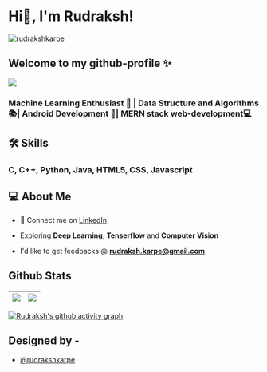  # Hi👋, I'm Rudraksh! 
 <p align="left"> <img src="https://komarev.com/ghpvc/?username=rudrakshkarpe" alt="rudrakshkarpe" /> </p>
 
 ## Welcome to my github-profile ✨
<img src="https://i.imgur.com/hLwUjJU.png">

  
### Machine Learning Enthusiast 🎰 | Data Structure and Algorithms 📚| Android Development 📴| MERN stack web-development💻 

## 🛠 Skills

### C, C++, Python, Java, HTML5, CSS, Javascript

  
## 💻 About Me 
 - 🤝 Connect me on [LinkedIn](https://www.linkedin.com/in/rudraksh-karpe-78b45b1a7)

- Exploring **Deep Learning**, **Tenserflow** and **Computer Vision**
 
- I'd like to get feedbacks @ **rudraksh.karpe@gmail.com**


## Github Stats

| <img src="https://github-readme-stats.vercel.app/api?username=rudrakshkarpe&&show_icons=true&count_private=true&theme=github_dark">|<img src="https://github-readme-streak-stats.herokuapp.com/?user=rudrakshkarpe&theme=blueberry_duo"/> |
| ------------| ------------- |

[![Rudraksh's github activity graph](https://activitygraph.herokuapp.com/graphusername=rudrakshkarpe&bg_color=fffff0&color=708090&line=24292e&point=24292e&area=true&hide_border=true)](https://github.com/Ashutosh00710/github-readme-activity-graph)

## Designed by -

- [@rudrakshkarpe](https://www.github.com/rudrakshkarpe)

  
